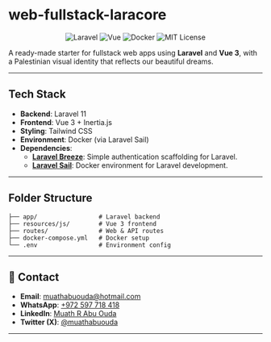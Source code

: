 
# web-fullstack-laracore

<p align="center">
  <img src="https://img.shields.io/badge/Laravel-11-blue" alt="Laravel">
  <img src="https://img.shields.io/badge/Vue-3-green" alt="Vue">
  <img src="https://img.shields.io/badge/Docker-enabled-blue" alt="Docker">
  <img src="https://img.shields.io/badge/License-MIT-yellowgreen" alt="MIT License">
</p>

A ready-made starter for fullstack web apps using **Laravel** and **Vue 3**, with a Palestinian visual identity that reflects our beautiful dreams.

---

## Tech Stack

- **Backend**: Laravel 11
- **Frontend**: Vue 3 + Inertia.js
- **Styling**: Tailwind CSS
- **Environment**: Docker (via Laravel Sail)
- **Dependencies**: 
  - **[Laravel Breeze](https://laravel.com/docs/11.x/starter-kits)**: Simple authentication scaffolding for Laravel.
  - **[Laravel Sail](https://laravel.com/docs/12.x/sail)**: Docker environment for Laravel development.
---

## Folder Structure

```
├── app/                 # Laravel backend
├── resources/js/        # Vue 3 frontend
├── routes/              # Web & API routes
├── docker-compose.yml   # Docker setup
└── .env                 # Environment config
```

---

## 💬 Contact

- **Email**: [muathabuouda@hotmail.com](mailto:muathabuouda@hotmail.com)
- **WhatsApp**: [+972 597 718 418](https://wa.me/970597718418)
- **LinkedIn**: [Muath R Abu Ouda](https://www.linkedin.com/in/muathabuouda)
- **Twitter (X)**: [@muathabuouda](https://twitter.com/muathabuouda)

---